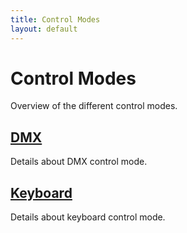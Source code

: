 ```yaml
---
title: Control Modes
layout: default
---
```


# Control Modes

Overview of the different control modes.

## [DMX](dmx.md)

Details about DMX control mode.

## [Keyboard](keyboard.md)

Details about keyboard control mode.
